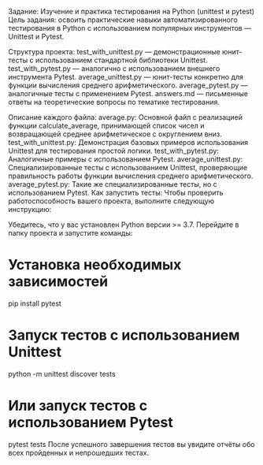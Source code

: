 Задание: Изучение и практика тестирования на Python (unittest и pytest)
Цель задания: освоить практические навыки автоматизированного тестирования в Python с использованием популярных инструментов — Unittest и Pytest.

 Структура проекта:
test_with_unittest.py — демонстрационные юнит-тесты с использованием стандартной библиотеки Unittest.
test_with_pytest.py — аналогично с использованием внешнего инструмента Pytest.
average_unittest.py — юнит-тесты конкретно для функции вычисления среднего арифметического.
average_pytest.py — аналогичные тесты с применением Pytest.
answers.md — письменные ответы на теоретические вопросы по тематике тестирования.

 Описание каждого файла:
average.py: Основной файл с реализацией функции calculate_average, принимающей список чисел и возвращающей среднее арифметическое с округлением вниз.
test_with_unittest.py: Демонстрация базовых примеров использования Unittest для тестирования простой логики.
test_with_pytest.py: Аналогичные примеры с использованием Pytest.
average_unittest.py: Специализированные тесты с использованием Unittest, проверяющие правильность работы функции вычисления среднего арифметического.
average_pytest.py: Такие же специализированные тесты, но с использованием Pytest.
 Как запустить тесты:
Чтобы проверить работоспособность вашего проекта, выполните следующую инструкцию:

Убедитесь, что у вас установлен Python версии >= 3.7.
Перейдите в папку проекта и запустите команды:

# Установка необходимых зависимостей
pip install pytest

# Запуск тестов с использованием Unittest
python -m unittest discover tests

# Или запуск тестов с использованием Pytest
pytest tests
После успешного завершения тестов вы увидите отчёты обо всех пройденных и непрошедших тестах.

